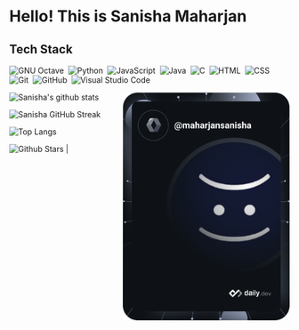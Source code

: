 # Hello! This is Sanisha Maharjan
## Tech Stack

![GNU Octave](https://img.shields.io/badge/-Octave-05122A?style=flat&logo=octave)&nbsp;
![Python](https://img.shields.io/badge/-Python-05122A?style=flat&logo=python)&nbsp;
![JavaScript](https://img.shields.io/badge/-JavaScript-05122A?style=flat&logo=javascript)&nbsp;
![Java](https://img.shields.io/badge/-Java-05122A?style=flat&logo=Java&logoColor=FFA518)&nbsp;
![C](https://img.shields.io/badge/-C-05122A?style=flat&logo=C&logoColor=A8B9CC)&nbsp;
![HTML](https://img.shields.io/badge/-HTML-05122A?style=flat&logo=HTML5)&nbsp;
![CSS](https://img.shields.io/badge/-CSS-05122A?style=flat&logo=CSS3&logoColor=1572B6)&nbsp;
![Git](https://img.shields.io/badge/-Git-05122A?style=flat&logo=git)&nbsp;
![GitHub](https://img.shields.io/badge/-GitHub-05122A?style=flat&logo=github)&nbsp;
![Visual Studio Code](https://img.shields.io/badge/-Visual%20Studio%20Code-05122A?style=flat&logo=visual-studio-code&logoColor=007ACC)&nbsp;

<p align="right">
    <a href="https://app.daily.dev/maharjansanisha">
        <img align="right" src="https://github.com/maharjansanisha/maharjansanisha/blob/main/devcard.svg" width="300" alt="Sanisha Maharjan's Dev Card" />
    </a>
</p>

![Sanisha's github stats](https://github-readme-stats.vercel.app/api?username=maharjansanisha&show_icons=true&theme=tokyonight)

![Sanisha GitHub Streak](https://github-readme-streak-stats.herokuapp.com/?user=maharjansanisha&theme=tokyonight)

![Top Langs](https://github-readme-stats.vercel.app/api/top-langs/?username=maharjansanisha&theme=tokyonight)

![Github Stars](https://github-readme-stats.vercel.app/api?username=maharjansanisha&show_icons=true&locale=en&count_private=true&hide_rank=true&custom_title=My%20GitHub%20Stats&disable_animations=true&theme=tokyonight) |


[twitter]: https://www.twitter.com/sanshook
[facebook]: https://www.facebook.com/sanshoook
[instagram]: https://instagram.com/sansho.ok/
[snapchat]: https://snapchat.com/nochukoo/
